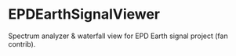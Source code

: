 # EPDEarthSignalViewer
Spectrum analyzer &amp; waterfall view for EPD Earth signal project (fan contrib).
